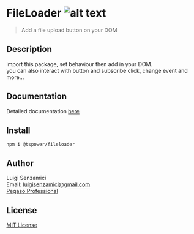 # FileLoader        ![alt text](https://ppbusinessproject.visualstudio.com/TSPowerOne/_apis/build/status/TsPowerOne.FileLoader?branchName=master)


> Add a file upload button on your DOM

## Description      
import this package, set behaviour then add in your DOM.       
you can also interact with button and subscribe click, change event and more...

## Documentation
Detailed documentation [here](https://tspowerone.github.io/FileLoader/)        


## Install
`npm i @tspower/fileloader`


## Author
Luigi Senzamici   
Email: luigisenzamici@gmail.com   
[Pegaso Professional](https://pegasoprofessional.com)   

## License
[MIT License](http://opensource.org/licenses/MIT)



